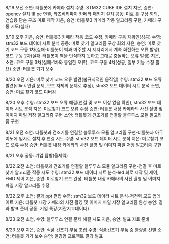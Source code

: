 8/19 오전
	소연: 터틀봇에 카메라 설치
 수영: STM32 CUBE IDE 설치
 지은, 승연: opencv 설치 및 pc 연결, 라즈베리파이 카메라 패키지 설치
 공동: 미로 틀 구상 회의, 연습용 단순 구조 미로 제작
 지은, 승연: 터틀봇3 카메라 작동 알고리즘 구현, 카메라 구동 시도(실패)
 
8/19 오후
 지은, 승연: 터틀봇3 카메라 작동 코드 수정, 카메라 구동 재확인(성공)
 수영: stm32 보드 데이터 시트 분석
 공동: 미로 찾기 알고리즘 구상 회의
 지은, 승연: 미로 찾기 코드 구동 1차(실패-터틀봇이 벽과 마주할 시 제자리에서 계속 회전하는 오류 발생), 코드 구동 2차(실패-터틀봇이 벽을 인식하지 못하고 그대로 충돌하는 오류 발생)
 지은, 소연: 코드 구동 3차(실패-1차와 동일한 오류), 코드 구동 4차(성공, 일부 기능 수정 필요)
 소연: 터틀봇 기기 보수
 
8/20 오전
 지은: 미로 찾기 코드 오류 발견(불규칙적인 움직임)
 수영: stm32 보드 오류 발견(stlink 연결 문제, 보드 자체의 문제로 추정), stm32 보드 데이터 시트 분석
 소연, 승연: 미로 찾기 코드 디버깅

8/20 오후
 수영: stm32 보드 오류 해결(연결 및 코드 이상 없음 확인), stm32 보드 데이터 시트 분석
 지은: 미로찾기 코드 오류 수정
 승연: 터틀봇 내장 카메라의 사진 촬영 및 이미지 파일 저장 알고리즘 구현
 소연: 터틀봇과 건조기를 연결할 블루투스 모듈 알고리즘 구현
 
8/21 오전
 소연: 터틀봇과 건조기를 연결할 블루투스 모듈 알고리즘 구현-터틀봇과 아두이노에 임시로 설치 후 연결 시도
 수영: stm32 보드 데이터 시트 분석
 지은: 미로찾기 코드 오류 수정
 승연: 터틀봇 내장 카메라의 사진 촬영 및 이미지 파일 저장 알고리즘 구현

8/21 오후
 공동: 기업 탐방(올제텍)

8/22 오전
 소연: 터틀봇과 건조기를 연결할 블루투스 모듈 알고리즘 구현-연결 후 미로 찾기 알고리즘 작동 시도
 수영: stm32 보드 데이터 시트 분석-led 회로 제작 및 제어, FMD 제어
 지은, 승연: 미로찾기 코드 완성, 터틀봇 내장 카메라의 사진 촬영 및 이미지 파일 저장 알고리즘 수정

8/22 오후
 소연: 결과 ppt 편집
 수영: stm32 보드 데이터 시트 분석-저전력 모드 업데이트
 지은: 터틀봇 내장 카메라의 사진 촬영 및 이미지 파일 저장 알고리즘 완성
 승연: 결과 발표 준비
 공동: 기업 특강(지란지교데이터)

8/23 오전
 소연, 수영: 블루투스 연결 문제 해결 시도
 지은, 승연: 발표 자료 준비

8/23 오후
 지은, 승연: 식품 건조기 부품 조립
 수영: 식품건조기 부품 중 불량품 선별
 소연: 터틀봇 기기 보수
 승연: 일경험 프로젝트 결과 발표
